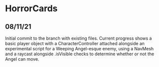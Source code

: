 # HorrorCards
## 08/11/21
Initial commit to the branch with existing files. Current progress shows a basic player object with a CharacterController attached alongside an experimental script for a Weeping Angel-esque enemy, using a NavMesh and a raycast alongside .isVisible checks to determine whether or not the Angel can move.
